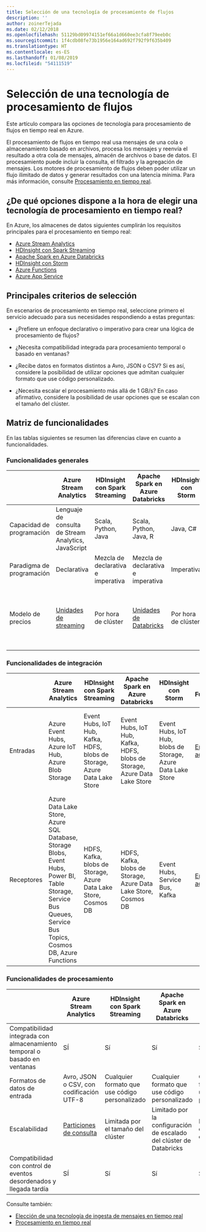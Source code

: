 ```yaml
---
title: Selección de una tecnología de procesamiento de flujos
description: ''
author: zoinerTejada
ms.date: 02/12/2018
ms.openlocfilehash: 51129bd09974151ef66a1d660ee3cfa8f79eeb0c
ms.sourcegitcommit: 1f4cdb08fe73b1956e164ad692f792f9f635b409
ms.translationtype: HT
ms.contentlocale: es-ES
ms.lasthandoff: 01/08/2019
ms.locfileid: "54111519"
---
```

# <a name="choosing-a-stream-processing-technology-in-azure"></a>Selección de una tecnología de procesamiento de flujos

Este artículo compara las opciones de tecnología para procesamiento de flujos en tiempo real en Azure.

El procesamiento de flujos en tiempo real usa mensajes de una cola o almacenamiento basado en archivos, procesa los mensajes y reenvía el resultado a otra cola de mensajes, almacén de archivos o base de datos. El procesamiento puede incluir la consulta, el filtrado y la agregación de mensajes. Los motores de procesamiento de flujos deben poder utilizar un flujo ilimitado de datos y generar resultados con una latencia mínima. Para más información, consulte [Procesamiento en tiempo real](../big-data/real-time-processing.md).

<!-- markdownlint-disable MD026 -->

## <a name="what-are-your-options-when-choosing-a-technology-for-real-time-processing"></a>¿De qué opciones dispone a la hora de elegir una tecnología de procesamiento en tiempo real?

<!-- markdownlint-enable MD026 -->

En Azure, los almacenes de datos siguientes cumplirán los requisitos principales para el procesamiento en tiempo real:

- [Azure Stream Analytics](/azure/stream-analytics/)
- [HDInsight con Spark Streaming](/azure/hdinsight/spark/apache-spark-streaming-overview)
- [Apache Spark en Azure Databricks](/azure/azure-databricks/)
- [HDInsight con Storm](/azure/hdinsight/storm/apache-storm-overview)
- [Azure Functions](/azure/azure-functions/functions-overview)
- [Azure App Service](/azure/app-service/web-sites-create-web-jobs)

## <a name="key-selection-criteria"></a>Principales criterios de selección

En escenarios de procesamiento en tiempo real, seleccione primero el servicio adecuado para sus necesidades respondiendo a estas preguntas:

- ¿Prefiere un enfoque declarativo o imperativo para crear una lógica de procesamiento de flujos?

- ¿Necesita compatibilidad integrada para procesamiento temporal o basado en ventanas?

- ¿Recibe datos en formatos distintos a Avro, JSON o CSV? Si es así, considere la posibilidad de utilizar opciones que admitan cualquier formato que use código personalizado.

- ¿Necesita escalar el procesamiento más allá de 1 GB/s? En caso afirmativo, considere la posibilidad de usar opciones que se escalan con el tamaño del clúster.

## <a name="capability-matrix"></a>Matriz de funcionalidades

En las tablas siguientes se resumen las diferencias clave en cuanto a funcionalidades.

### <a name="general-capabilities"></a>Funcionalidades generales

| | Azure Stream Analytics | HDInsight con Spark Streaming | Apache Spark en Azure Databricks | HDInsight con Storm | Azure Functions | Azure App Service WebJobs |
| --- | --- | --- | --- | --- | --- | --- |
| Capacidad de programación | Lenguaje de consulta de Stream Analytics, JavaScript | Scala, Python, Java | Scala, Python, Java, R | Java, C# | C#, F#, Node.js | C#, Node.js, PHP, Java, Python |
| Paradigma de programación | Declarativa | Mezcla de declarativa e imperativa | Mezcla de declarativa e imperativa | Imperativa | Imperativa | Imperativa |
| Modelo de precios | [Unidades de streaming](https://azure.microsoft.com/pricing/details/stream-analytics/) | Por hora de clúster | [Unidades de Databricks](https://azure.microsoft.com/pricing/details/databricks/) | Por hora de clúster | Por ejecución de funciones y consumo de recursos | Por hora de plan de App Service |  

### <a name="integration-capabilities"></a>Funcionalidades de integración

| | Azure Stream Analytics | HDInsight con Spark Streaming | Apache Spark en Azure Databricks | HDInsight con Storm | Azure Functions | Azure App Service WebJobs |
| --- | --- | --- | --- | --- | --- | --- |
| Entradas | Azure Event Hubs, Azure IoT Hub, Azure Blob Storage  | Event Hubs, IoT Hub, Kafka, HDFS, blobs de Storage, Azure Data Lake Store  | Event Hubs, IoT Hub, Kafka, HDFS, blobs de Storage, Azure Data Lake Store  | Event Hubs, IoT Hub, blobs de Storage, Azure Data Lake Store  | [Enlaces admitidos](/azure/azure-functions/functions-triggers-bindings#supported-bindings) | Service Bus, colas de Storage, blobs de Storage, Event Hubs, WebHooks, Cosmos DB, Files |
| Receptores |  Azure Data Lake Store, Azure SQL Database, Storage Blobs, Event Hubs, Power BI, Table Storage, Service Bus Queues, Service Bus Topics, Cosmos DB, Azure Functions  | HDFS, Kafka, blobs de Storage, Azure Data Lake Store, Cosmos DB | HDFS, Kafka, blobs de Storage, Azure Data Lake Store, Cosmos DB | Event Hubs, Service Bus, Kafka | [Enlaces admitidos](/azure/azure-functions/functions-triggers-bindings#supported-bindings) | Service Bus, colas de Storage, blobs de Storage, Event Hubs, WebHooks, Cosmos DB, Files |

### <a name="processing-capabilities"></a>Funcionalidades de procesamiento

| | Azure Stream Analytics | HDInsight con Spark Streaming | Apache Spark en Azure Databricks | HDInsight con Storm | Azure Functions | Azure App Service WebJobs |
| --- | --- | --- | --- | --- | --- | --- |
| Compatibilidad integrada con almacenamiento temporal o basado en ventanas | SÍ | Sí | Sí | SÍ | No | Sin  |
| Formatos de datos de entrada | Avro, JSON o CSV, con codificación UTF-8 | Cualquier formato que use código personalizado | Cualquier formato que use código personalizado | Cualquier formato que use código personalizado | Cualquier formato que use código personalizado | Cualquier formato que use código personalizado |
| Escalabilidad | [Particiones de consulta](/azure/stream-analytics/stream-analytics-parallelization) | Limitada por el tamaño del clúster | Limitado por la configuración de escalado del clúster de Databricks | Limitada por el tamaño del clúster | Hasta 200 instancias de aplicación de función procesándose en paralelo | Limitada por la capacidad del plan de App Service |
| Compatibilidad con control de eventos desordenados y llegada tardía | SÍ | Sí | Sí | SÍ | No | Sin  |

Consulte también:

- [Elección de una tecnología de ingesta de mensajes en tiempo real](./real-time-ingestion.md)
- [Procesamiento en tiempo real](../big-data/real-time-processing.md)
